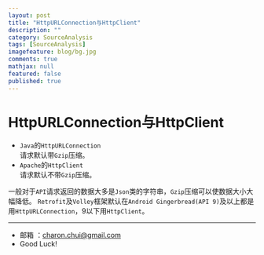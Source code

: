 ```yaml
---
layout: post
title: "HttpURLConnection与HttpClient"
description: ""
category: SourceAnalysis
tags: [SourceAnalysis]
imagefeature: blog/bg.jpg
comments: true
mathjax: null
featured: false
published: true
---
```


HttpURLConnection与HttpClient
===

- `Java`的`HttpURLConnection`     
    请求默认带`Gzip`压缩。
- `Apache`的`HttpClient`       
    请求默认不带`Gzip`压缩。
	
一般对于`API`请求返回的数据大多是`Json`类的字符串，`Gzip`压缩可以使数据大小大幅降低。
`Retrofit`及`Volley`框架默认在`Android Gingerbread(API 9)`及以上都是用`HttpURLConnection`，9以下用`HttpClient`。       

---

- 邮箱 ：charon.chui@gmail.com  
- Good Luck! 